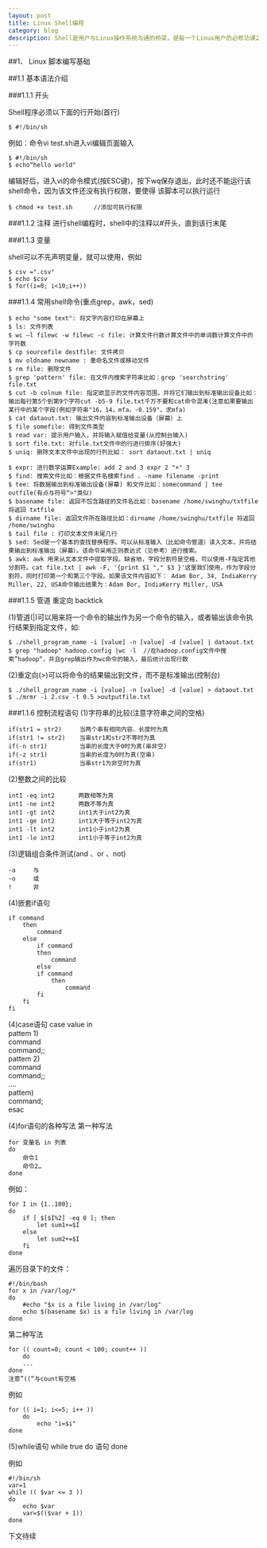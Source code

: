 ```yaml
---
layout: post
title: Linux Shell编程
category: blog
description: Shell是用户与Linux操作系统沟通的桥梁，是每一个Linux用户的必修功课之一。
---
```


##1、 Linux 脚本编写基础

##1.1	基本语法介绍

###1.1.1	开头

Shell程序必须以下面的行开始(首行)
	
	$ #!/bin/sh
例如：命令vi test.sh进入vi编辑页面输入
	
	$ #!/bin/sh
	$ echo“hello world"
编辑好后，进入vi的命令模式(按ESC键)，按下wq保存退出，此时还不能运行该shell命令，因为该文件还没有执行权限，要使得
该脚本可以执行运行
	
	$ chmod +x test.sh		//添加可执行权限

###1.1.2	注释
进行shell编程时，shell中的注释以#开头，直到该行末尾

###1.1.3	变量

shell可以不先声明变量，就可以使用，例如
	
	$ csv =".csv"
	$ echo $csv
	$ for((i=0; i<10;i++))
	
###1.1.4	常用shell命令(重点grep，awk，sed)

	$ echo "some text": 将文字内容打印在屏幕上
	$ ls: 文件列表
	$ wc –l filewc -w filewc -c file: 计算文件行数计算文件中的单词数计算文件中的字符数
	$ cp sourcefile destfile: 文件拷贝
	$ mv oldname newname : 重命名文件或移动文件
	$ rm file: 删除文件
	$ grep 'pattern' file: 在文件内搜索字符串比如：grep 'searchstring' file.txt
	$ cut -b colnum file: 指定欲显示的文件内容范围，并将它们输出到标准输出设备比如：输出每行第5个到第9个字符cut -b5-9 file.txt千万不要和cat命令混淆(注意如果要输出某行中的某个字段(例如字符串"16，14，mfa，-0.159"，求mfa)
	$ cat dataout.txt: 输出文件内容到标准输出设备（屏幕）上
	$ file somefile: 得到文件类型
	$ read var: 提示用户输入，并将输入赋值给变量(从控制台输入)
	$ sort file.txt: 对file.txt文件中的行进行排序(好强大)
	$ uniq: 删除文本文件中出现的行列比如： sort dataout.txt | uniq
	
	$ expr: 进行数学运算Example: add 2 and 3 expr 2 "+" 3
	$ find: 搜索文件比如：根据文件名搜索find . -name filename -print
	$ tee: 将数据输出到标准输出设备(屏幕) 和文件比如：somecommand | tee outfile(有点与符号“>"类似)
	$ basename file: 返回不包含路径的文件名比如：basename /home/swinghu/txtfile 将返回 txtfile
	$ dirname file: 返回文件所在路径比如：dirname /home/swinghu/txtfile 将返回 /home/swinghu
	$ tail file : 打印文本文件末尾几行
	$ sed: Sed是一个基本的查找替换程序。可以从标准输入（比如命令管道）读入文本，并将结果输出到标准输出（屏幕）。该命令采用正则表达式（见参考）进行搜索。
	$ awk: awk 用来从文本文件中提取字段。缺省地，字段分割符是空格，可以使用-F指定其他分割符。cat file.txt | awk -F, '{print $1 "," $3 }'这里我们使用，作为字段分割符，同时打印第一个和第三个字段。如果该文件内容如下： Adam Bor, 34, IndiaKerry Miller, 22, USA命令输出结果为：Adam Bor, IndiaKerry Miller, USA
	
###1.1.5	管道 重定向 backtick

(1)管道(|)可以用来将一个命令的输出作为另一个命令的输入，或者输出该命令执行结果到指定文件，如:
	
	$ ./shell_program_name -i [value] -n [value] -d [value] | dataout.txt
	$ grep "hadoop" hadoop.config |wc -l  //在hadoop.config文件中搜索”hadoop“，并且grep输出作为wc命令的输入，最后统计出现行数
	
(2)重定向(>)可以将命令的结果输出到文件，而不是标准输出(控制台)
	
	$ ./shell_program_name -i [value] -n [value] -d [value] > dataout.txt
	$ ./mrmr -i 2.csv -t 0.5 >outputfile.txt
	
###1.1.6	控制流程语句
(1)字符串的比较(注意字符串之间的空格)
	
	if(str1 = str2)		当两个串有相同内容、长度时为真   
	if(str1 != str2)	当串str1和str2不等时为真    
	if(-n str1)	  		当串的长度大于0时为真(串非空)    
	if(-z str1)  		当串的长度为0时为真(空串)    
	if(str1)			当串str1为非空时为真
    
(2)整数之间的比较

	int1 -eq int2　　　　两数相等为真
	int1 -ne int2　　　　两数不等为真   
	int1 -gt int2　　　　int1大于int2为真   
	int1 -ge int2　　　　int1大于等于int2为真    
	int1 -lt int2　　　　int1小于int2为真    
	int1 -le int2　　　　int1小于等于int2为真 
   
(3)逻辑组合条件测试(and 、or 、not)

	-a     与    
	-o     或    
	!      非 
(4)嵌套if语句

	if command 
		then 
			command 
		else 
			if command 
			then 
				command 
			else 
			if command 
				then 
					command 
			fi 
		fi 
	fi

(4)case语句
	case value in    
		pattem 1)    
			command    
		command;;    
		pattem 2)    
			command    
		command;;    
		....    
		pattem)    
			command;    
	esac

(4)for语句的各种写法
第一种写法

	for 变量名 in 列表  
	do  
		命令1  
		命令2…  
	done  
	
例如：

	for I in {1..100}; 
	do 
		if [ $[$I%2] -eq 0 ]; then 
			let sum1+=$I 
		else 
			let sum2+=$I 
		fi 
	done 

遍历目录下的文件：

	#!/bin/bash
	for x in /var/log/*
	do
        #echo "$x is a file living in /var/log"
        echo $(basename $x) is a file living in /var/log
	done
	
第二种写法

	for (( count=0; count < 100; count++ ))
		do
		...
	done
	注意”((“与count有空格
	
例如

	for (( i=1; i<=5; i++ ))
		do
			echo "i=$i"
	done
	
(5)while语句
	while true
		do
		语句
	done
	
例如

	#!/bin/sh
	var=1
	while (( $var <= 3 ))
	do
		echo $var
		var=$(($var + 1))
	done

下文待续
	
